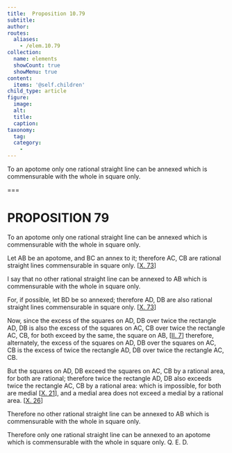 ```yaml
---
title:  Proposition 10.79
subtitle: 
author:
routes:
  aliases:
    - /elem.10.79
collection:
  name: elements
  showCount: true
  showMenu: true
content:
  items: '@self.children'
child_type: article
figure:
  image:
  alt:
  title:
  caption:
taxonomy:
  tag:
  category:
    - 
---
```


<p><hi rend="ital">To an apotome only one rational straight line can be annexed which is commensurable with the whole in square only</hi>. </p>

===

<h1>PROPOSITION 79</h1>
<p><span class="ital">To an apotome only one rational straight line can be annexed which is commensurable with the whole in square only</span>. </p>

<p>Let <span class="ital">AB</span> be an apotome, and <span class="ital">BC</span> an annex to it; therefore <span class="ital">AC</span>, <span class="ital">CB</span> are rational straight lines commensurable in square only. [<a href="/elem.10.73">X. 73</a>] 
      </p>

<p>I say that no other rational straight line can be annexed to <span class="ital">AB</span> which is commensurable with the whole in square only. </p>

<p>For, if possible, let <span class="ital">BD</span> be so annexed; therefore <span class="ital">AD</span>, <span class="ital">DB</span> are also rational straight lines commensurable in square only. [<a href="/elem.10.73">X. 73</a>] </p>

<p>Now, since the excess of the squares on <span class="ital">AD</span>, <span class="ital">DB</span> over twice the rectangle <span class="ital">AD</span>, <span class="ital">DB</span> is also the excess of the squares on <span class="ital">AC</span>, <span class="ital">CB</span> over twice the rectangle <span class="ital">AC</span>, <span class="ital">CB</span>, for both exceed by the same, the square on <span class="ital">AB</span>, [<a href="/elem.2.7">II. 7</a>] <pb n="168"/>therefore, alternately, the excess of the squares on <span class="ital">AD</span>, <span class="ital">DB</span> over the squares on <span class="ital">AC</span>, <span class="ital">CB</span> is the excess of twice the rectangle <span class="ital">AD</span>, <span class="ital">DB</span> over twice the rectangle <span class="ital">AC</span>, <span class="ital">CB</span>. </p>

<p>But the squares on <span class="ital">AD</span>, <span class="ital">DB</span> exceed the squares on <span class="ital">AC</span>, <span class="ital">CB</span> by a rational area, for both are rational; therefore twice the rectangle <span class="ital">AD</span>, <span class="ital">DB</span> also exceeds twice the rectangle <span class="ital">AC</span>, <span class="ital">CB</span> by a rational area: which is impossible, for both are medial [<a href="/elem.10.21">X. 21</a>], and a medial area does not exceed a medial by a rational area. [<a href="/elem.10.26">X. 26</a>] </p>

<p>Therefore no other rational straight line can be annexed to <span class="ital">AB</span> which is commensurable with the whole in square only. </p>

<p>Therefore only one rational straight line can be annexed to an apotome which is commensurable with the whole in square only. Q. E. D.</p>
